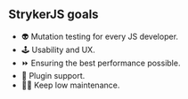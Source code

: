 ## StrykerJS goals

<emoji-list>

* 👽 Mutation testing for every JS developer.
* 🕹 Usability and UX.
* ⏩ Ensuring the best performance possible.
* 🔌 Plugin support.
* 👨‍🏭 Keep low maintenance.

</emoji-list>

<!--.element class="no-list"-->